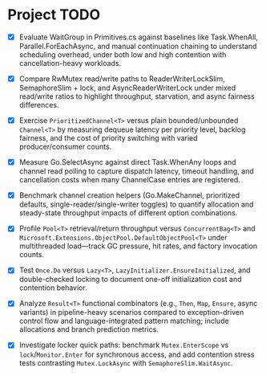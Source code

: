 # Project TODO

- [x] Evaluate WaitGroup in Primitives.cs against baselines like Task.WhenAll, Parallel.ForEachAsync, and manual continuation chaining to understand scheduling overhead, under both low and high contention with cancellation-heavy workloads.

- [x] Compare RwMutex read/write paths to ReaderWriterLockSlim, SemaphoreSlim + lock, and AsyncReaderWriterLock under mixed read/write ratios to highlight throughput, starvation, and async fairness differences.

- [x] Exercise `PrioritizedChannel<T>` versus plain bounded/unbounded `Channel<T>` by measuring dequeue latency per priority level, backlog fairness, and the cost of priority switching with varied producer/consumer counts.

- [x] Measure Go.SelectAsync against direct Task.WhenAny loops and channel read polling to capture dispatch latency, timeout handling, and cancellation costs when many ChannelCase entries are registered.

- [x] Benchmark channel creation helpers (Go.MakeChannel, prioritized defaults, single-reader/single-writer toggles) to quantify allocation and steady-state throughput impacts of different option combinations.

- [x] Profile `Pool<T>` retrieval/return throughput versus `ConcurrentBag<T>` and `Microsoft.Extensions.ObjectPool.DefaultObjectPool<T>` under multithreaded load—track GC pressure, hit rates, and factory invocation counts.

- [x] Test `Once.Do` versus `Lazy<T>`, `LazyInitializer.EnsureInitialized`, and double-checked locking to document one-off initialization cost and contention behavior.

- [x] Analyze `Result<T>` functional combinators (e.g., `Then`, `Map`, `Ensure`, async variants) in pipeline-heavy scenarios compared to exception-driven control flow and language-integrated pattern matching; include allocations and branch prediction metrics.

- [x] Investigate locker quick paths: benchmark `Mutex.EnterScope` vs `lock`/`Monitor.Enter` for synchronous access, and add contention stress tests contrasting `Mutex.LockAsync` with `SemaphoreSlim.WaitAsync`.
